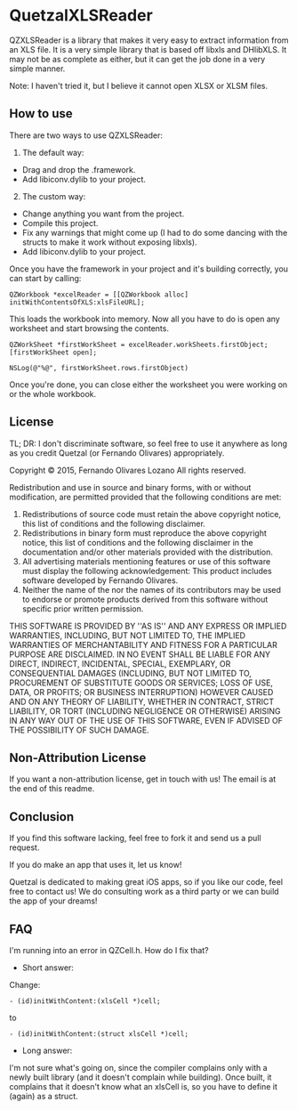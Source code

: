 QuetzalXLSReader
================

QZXLSReader is a library that makes it very easy to extract information from an XLS file. It is a very simple library that is based off libxls and DHlibXLS. It may not be as complete as either, but it can get the job done in a very simple manner.

Note: I haven't tried it, but I believe it cannot open XLSX or XLSM files.

How to use
----------

There are two ways to use QZXLSReader:

1) The default way:

- Drag and drop the .framework.
- Add libiconv.dylib to your project.

2) The custom way:

- Change anything you want from the project.
- Compile this project.
- Fix any warnings that might come up (I had to do some dancing with the structs to make it work without exposing libxls).
- Add libiconv.dylib to your project.

Once you have the framework in your project and it's building correctly, you can start by calling:

    QZWorkbook *excelReader = [[QZWorkbook alloc] initWithContentsOfXLS:xlsFileURL];

This loads the workbook into memory. Now all you have to do is open any worksheet and start browsing the contents.

```
QZWorkSheet *firstWorkSheet = excelReader.workSheets.firstObject;
[firstWorkSheet open];

NSLog(@"%@", firstWorkSheet.rows.firstObject)
```

Once you're done, you can close either the worksheet you were working on or the whole workbook.

License
-------
TL; DR: I don't discriminate software, so feel free to use it anywhere as long as you credit Quetzal (or Fernando Olivares) appropriately.

Copyright © 2015, Fernando Olivares Lozano
All rights reserved.

Redistribution and use in source and binary forms, with or without
modification, are permitted provided that the following conditions are met:
1. Redistributions of source code must retain the above copyright
   notice, this list of conditions and the following disclaimer.
2. Redistributions in binary form must reproduce the above copyright
   notice, this list of conditions and the following disclaimer in the
   documentation and/or other materials provided with the distribution.
3. All advertising materials mentioning features or use of this software
   must display the following acknowledgement:
   This product includes software developed by Fernando Olivares.
4. Neither the name of the <organization> nor the
   names of its contributors may be used to endorse or promote products
   derived from this software without specific prior written permission.

THIS SOFTWARE IS PROVIDED BY <COPYRIGHT HOLDER> ''AS IS'' AND ANY
EXPRESS OR IMPLIED WARRANTIES, INCLUDING, BUT NOT LIMITED TO, THE IMPLIED
WARRANTIES OF MERCHANTABILITY AND FITNESS FOR A PARTICULAR PURPOSE ARE
DISCLAIMED. IN NO EVENT SHALL <COPYRIGHT HOLDER> BE LIABLE FOR ANY
DIRECT, INDIRECT, INCIDENTAL, SPECIAL, EXEMPLARY, OR CONSEQUENTIAL DAMAGES
(INCLUDING, BUT NOT LIMITED TO, PROCUREMENT OF SUBSTITUTE GOODS OR SERVICES;
LOSS OF USE, DATA, OR PROFITS; OR BUSINESS INTERRUPTION) HOWEVER CAUSED AND
ON ANY THEORY OF LIABILITY, WHETHER IN CONTRACT, STRICT LIABILITY, OR TORT
(INCLUDING NEGLIGENCE OR OTHERWISE) ARISING IN ANY WAY OUT OF THE USE OF THIS
SOFTWARE, EVEN IF ADVISED OF THE POSSIBILITY OF SUCH DAMAGE.

Non-Attribution License
---------

If you want a non-attribution license, get in touch with us! The email is at the end of this readme.


Conclusion
----------

If you find this software lacking, feel free to fork it and send us a pull request.

If you do make an app that uses it, let us know!

Quetzal is dedicated to making great iOS apps, so if you like our code, feel free to contact us! We do consulting work as a third party or we can build the app of your dreams!

FAQ
---

I'm running into an error in QZCell.h. How do I fix that?
- Short answer:
 
Change:

    - (id)initWithContent:(xlsCell *)cell;

to

    - (id)initWithContent:(struct xlsCell *)cell;

- Long answer: 

I'm not sure what's going on, since the compiler complains only with a newly built library (and it doesn't complain while building). Once built, it complains that it doesn't know what an xlsCell is, so you have to define it (again) as a struct.
